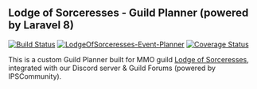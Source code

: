 ## Lodge of Sorceresses - Guild Planner (powered by Laravel 8)

[![Build Status](https://travis-ci.com/AudithSoftworks/LodgeOfSorceresses-Event-Planner.svg?branch=master)](https://travis-ci.com/AudithSoftworks/LodgeOfSorceresses-Event-Planner)
[![LodgeOfSorceresses-Event-Planner](https://img.shields.io/endpoint?url=https://dashboard.cypress.io/badge/detailed/t2yk39/master&style=flat&logo=cypress)](https://dashboard.cypress.io/projects/t2yk39/runs)
[![Coverage Status](https://coveralls.io/repos/github/AudithSoftworks/LodgeOfSorceresses-Event-Planner/badge.svg?branch=master)](https://coveralls.io/github/AudithSoftworks/LodgeOfSorceresses-Event-Planner?branch=master)

This is a custom Guild Planner built for MMO guild [Lodge of Sorceresses](https://lodgeofsorceresses.com), integrated with our Discord server & Guild Forums (powered by IPSCommunity).
